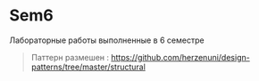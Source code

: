# Sem6
Лабораторные работы выполненные в 6 семестре

>Паттерн размешен : https://github.com/herzenuni/design-patterns/tree/master/structural
